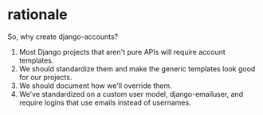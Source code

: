 # rationale #

So, why create django-accounts?

1. Most Django projects that aren't pure APIs will require account templates.
2. We should standardize them and make the generic templates look good for our 
   projects.
3. We should document how we'll override them.
4. We've standardized on a custom user model, django-emailuser, and require 
   logins that use emails instead of usernames.
